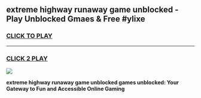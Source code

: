 
## extreme highway runaway game unblocked - Play Unblocked Gmaes & Free #ylixe
<h3>
<a href="https://premium.freeplayer.one?title=extreme_highway_runaway_game_unblocked&ref=03M">CLICK TO PLAY</a></h3>
<hr>

<h3>
<a href="https://premium.freeplayer.one?title=extreme_highway_runaway_game_unblocked&ref=03M">CLICK 2 PLAY</a>
  
</h3>

<a href="https://premium.freeplayer.one?title=extreme_highway_runaway_game_unblocked&ref=03M"><img src="https://clearcache.store/games.png"></a>


**extreme highway runaway game unblocked games unblocked: Your Gateway to Fun and Accessible Online Gaming**
